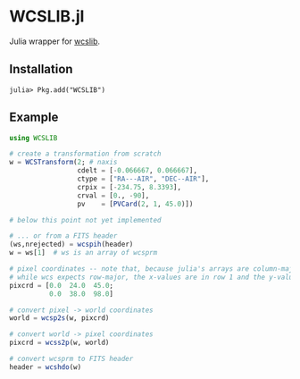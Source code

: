 WCSLIB.jl
=========

Julia wrapper for [wcslib](http://www.atnf.csiro.au/people/mcalabre/WCS/). 

Installation
------------

```jlcon
julia> Pkg.add("WCSLIB")
```

Example
-------

```julia
using WCSLIB

# create a transformation from scratch
w = WCSTransform(2; # naxis
                 cdelt = [-0.066667, 0.066667],
                 ctype = ["RA---AIR", "DEC--AIR"],
                 crpix = [-234.75, 8.3393],
                 crval = [0., -90],
                 pv    = [PVCard(2, 1, 45.0)])

# below this point not yet implemented

# ... or from a FITS header
(ws,nrejected) = wcspih(header)
w = ws[1]  # ws is an array of wcsprm

# pixel coordinates -- note that, because julia's arrays are column-major,
# while wcs expects row-major, the x-values are in row 1 and the y-values in row 2
pixcrd = [0.0  24.0  45.0;
          0.0  38.0  98.0]

# convert pixel -> world coordinates
world = wcsp2s(w, pixcrd)

# convert world -> pixel coordinates
pixcrd = wcss2p(w, world)

# convert wcsprm to FITS header
header = wcshdo(w)
```
